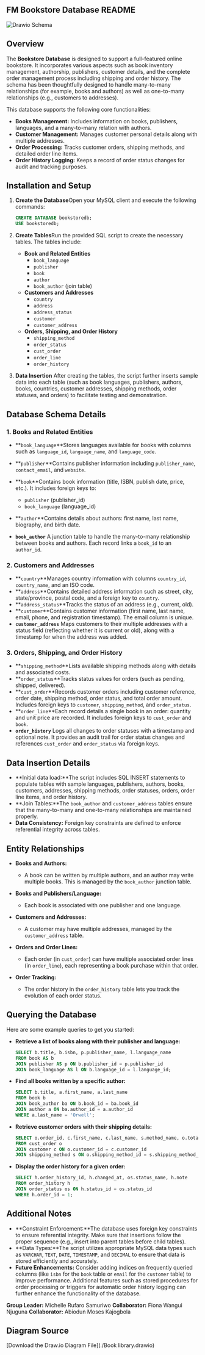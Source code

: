 ## FM Bookstore Database README

![Drawio Schema]()

## Overview

The **Bookstore Database** is designed to support a full-featured online bookstore. It incorporates various aspects such as book inventory management, authorship, publishers, customer details, and the complete order management process including shipping and order history. The schema has been thoughtfully designed to handle many-to-many relationships (for example, books and authors) as well as one-to-many relationships (e.g., customers to addresses).

This database supports the following core functionalities:

- **Books Management:** Includes information on books, publishers, languages, and a many-to-many relation with authors.
- **Customer Management:** Manages customer personal details along with multiple addresses.
- **Order Processing:** Tracks customer orders, shipping methods, and detailed order line items.
- **Order History Logging:** Keeps a record of order status changes for audit and tracking purposes.

## Installation and Setup

1. **Create the Database**Open your MySQL client and execute the following commands:

   ```sql
   CREATE DATABASE bookstoredb;
   USE bookstoredb;
   ```
2. **Create Tables**Run the provided SQL script to create the necessary tables. The tables include:

   - **Book and Related Entities**
     - `book_language`
     - `publisher`
     - `book`
     - `author`
     - `book_author` (join table)
   - **Customers and Addresses**
     - `country`
     - `address`
     - `address_status`
     - `customer`
     - `customer_address`
   - **Orders, Shipping, and Order History**
     - `shipping_method`
     - `order_status`
     - `cust_order`
     - `order_line`
     - `order_history`
3. **Data Insertion**
   After creating the tables, the script further inserts sample data into each table (such as book languages, publishers, authors, books, countries, customer addresses, shipping methods, order statuses, and orders) to facilitate testing and demonstration.

## Database Schema Details

### 1. Books and Related Entities

- **`book_language`**Stores languages available for books with columns such as `language_id`, `language_name`, and `language_code`.
- **`publisher`**Contains publisher information including `publisher_name`, `contact_email`, and `website`.
- **`book`**Contains book information (title, ISBN, publish date, price, etc.). It includes foreign keys to:

  - `publisher` (publisher_id)
  - `book_language` (language_id)
- **`author`**Contains details about authors: first name, last name, biography, and birth date.
- **`book_author`**
  A junction table to handle the many-to-many relationship between books and authors. Each record links a `book_id` to an `author_id`.

### 2. Customers and Addresses

- **`country`**Manages country information with columns `country_id`, `country_name`, and an ISO code.
- **`address`**Contains detailed address information such as street, city, state/province, postal code, and a foreign key to `country`.
- **`address_status`**Tracks the status of an address (e.g., current, old).
- **`customer`**Contains customer information (first name, last name, email, phone, and registration timestamp). The email column is unique.
- **`customer_address`**
  Maps customers to their multiple addresses with a status field (reflecting whether it is current or old), along with a timestamp for when the address was added.

### 3. Orders, Shipping, and Order History

- **`shipping_method`**Lists available shipping methods along with details and associated costs.
- **`order_status`**Tracks status values for orders (such as pending, shipped, delivered).
- **`cust_order`**Records customer orders including customer reference, order date, shipping method, order status, and total order amount. Includes foreign keys to `customer`, `shipping_method`, and `order_status`.
- **`order_line`**Each record details a single book in an order: quantity and unit price are recorded. It includes foreign keys to `cust_order` and `book`.
- **`order_history`**
  Logs all changes to order statuses with a timestamp and optional note. It provides an audit trail for order status changes and references `cust_order` and `order_status` via foreign keys.

## Data Insertion Details

- **Initial data load:**The script includes SQL INSERT statements to populate tables with sample languages, publishers, authors, books, customers, addresses, shipping methods, order statuses, orders, order line items, and order history.
- **Join Tables:**The `book_author` and `customer_address` tables ensure that the many-to-many and one-to-many relationships are maintained properly.
- **Data Consistency:**
  Foreign key constraints are defined to enforce referential integrity across tables.

## Entity Relationships

- **Books and Authors:**

  - A book can be written by multiple authors, and an author may write multiple books. This is managed by the `book_author` junction table.
- **Books and Publishers/Language:**

  - Each book is associated with one publisher and one language.
- **Customers and Addresses:**

  - A customer may have multiple addresses, managed by the `customer_address` table.
- **Orders and Order Lines:**

  - Each order (in `cust_order`) can have multiple associated order lines (in `order_line`), each representing a book purchase within that order.
- **Order Tracking:**

  - The order history in the `order_history` table lets you track the evolution of each order status.

## Querying the Database

Here are some example queries to get you started:

- **Retrieve a list of books along with their publisher and language:**

  ```sql
  SELECT b.title, b.isbn, p.publisher_name, l.language_name
  FROM book AS b
  JOIN publisher AS p ON b.publisher_id = p.publisher_id
  JOIN book_language AS l ON b.language_id = l.language_id;
  ```
- **Find all books written by a specific author:**

  ```sql
  SELECT b.title, a.first_name, a.last_name
  FROM book b
  JOIN book_author ba ON b.book_id = ba.book_id
  JOIN author a ON ba.author_id = a.author_id
  WHERE a.last_name = 'Orwell';
  ```
- **Retrieve customer orders with their shipping details:**

  ```sql
  SELECT o.order_id, c.first_name, c.last_name, s.method_name, o.total_amount
  FROM cust_order o
  JOIN customer c ON o.customer_id = c.customer_id
  JOIN shipping_method s ON o.shipping_method_id = s.shipping_method_id;
  ```
- **Display the order history for a given order:**

  ```sql
  SELECT h.order_history_id, h.changed_at, os.status_name, h.note
  FROM order_history h
  JOIN order_status os ON h.status_id = os.status_id
  WHERE h.order_id = 1;
  ```

## Additional Notes

- **Constraint Enforcement:**The database uses foreign key constraints to ensure referential integrity. Make sure that insertions follow the proper sequence (e.g., insert into parent tables before child tables).
- **Data Types:**The script utilizes appropriate MySQL data types such as `VARCHAR`, `TEXT`, `DATE`, `TIMESTAMP`, and `DECIMAL` to ensure that data is stored efficiently and accurately.
- **Future Enhancements:**
  Consider adding indices on frequently queried columns (like `isbn` for the `book` table or `email` for the `customer` table) to improve performance. Additional features such as stored procedures for order processing or triggers for automatic order history logging can further enhance the functionality of the database.

**Group Leader:** Michelle Rufaro Samuriwo
**Collaborator:** Fiona Wangui Njuguna
**Collaborator:** Abiodun Moses Kajogbola

## Diagram Source

[Download the Draw.io Diagram File](./Book library.drawio)
